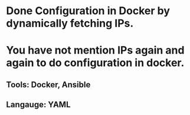 # Done Configuration in Docker by dynamically fetching IPs.
# You have not mention IPs again and again to do configuration in docker.
## Tools: Docker, Ansible
## Langauge: YAML

